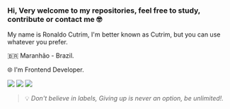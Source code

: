 ### Hi, Very welcome to my repositories, feel free to study, contribute or contact me 🤓

My name is Ronaldo Cutrim, I'm better known as Cutrim, but you can use whatever you prefer.

🇧🇷 Maranhão - Brazil.

🌐 I'm Frontend Developer.

<a href="https://www.linkedin.com/in/ronaldo-cutrim-217a881b7/"><img src="https://img.shields.io/badge/Linkedin-3344DD?style=for-the-badge&logo=Linkedin&logoColor=white"></a>
<a href="mailto:ronaldocutrim@gamil.com"><img src="https://img.shields.io/badge/Gmail-3344DD?style=for-the-badge&logo=gmail&logoColor=white"></a>
<a href="https://discordapp.com/users/286168116109770752"><img src="https://img.shields.io/badge/discord-3344DD?style=for-the-badge&logo=discord&logoColor=white"></a>

>💡 *Don't believe in labels, Giving up is never an option, be unlimited!.*
